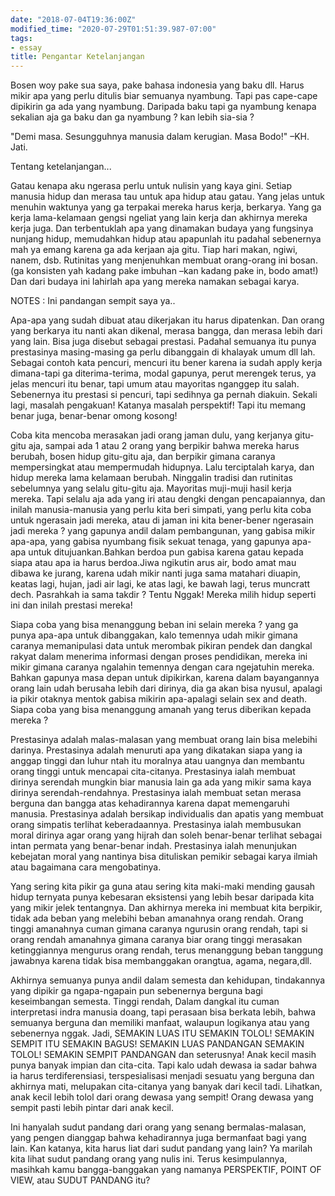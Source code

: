 ```yaml
---
date: "2018-07-04T19:36:00Z"
modified_time: "2020-07-29T01:51:39.987-07:00"
tags:
- essay
title: Pengantar Ketelanjangan
---
```


Bosen woy pake sua saya, pake bahasa indonesia yang baku dll. Harus mikir apa yang perlu ditulis biar semuanya nyambung. Tapi pas cape-cape dipikirin ga ada yang nyambung. Daripada baku tapi ga nyambung kenapa sekalian aja ga baku dan ga nyambung ? kan lebih sia-sia ?


"Demi masa. Sesungguhnya manusia dalam kerugian. Masa Bodo!" –KH. Jati.

Tentang ketelanjangan...

Gatau kenapa aku ngerasa perlu untuk nulisin yang kaya gini. Setiap manusia hidup dan merasa tau untuk apa hidup atau gatau. Yang jelas untuk menuhin waktunya yang ga terpakai mereka harus kerja, berkarya. Yang ga kerja lama-kelamaan gengsi ngeliat yang lain kerja dan akhirnya mereka kerja juga. Dan terbentuklah apa yang dinamakan budaya yang fungsinya nunjang hidup, memudahkan hidup atau apapunlah itu padahal sebenernya mah ya emang karena ga ada kerjaan aja gitu. Tiap hari makan, ngiwi, nanem, dsb. Rutinitas yang menjenuhkan membuat orang-orang ini bosan. (ga konsisten yah kadang pake imbuhan –kan kadang pake in, bodo amat!) Dan dari budaya ini lahirlah apa yang mereka namakan sebagai karya.

NOTES : Ini pandangan sempit saya ya..

Apa-apa yang sudah dibuat atau dikerjakan itu harus dipatenkan. Dan orang yang berkarya itu nanti akan dikenal, merasa bangga, dan merasa lebih dari yang lain. Bisa juga disebut sebagai prestasi. Padahal semuanya itu punya prestasinya masing-masing ga perlu dibanggain di khalayak umum dll lah. Sebagai contoh kata pencuri, mencuri itu bener karena ia sudah apply kerja dimana-tapi ga diterima-terima, modal gapunya, perut merengek terus, ya jelas mencuri itu benar, tapi umum atau mayoritas nganggep itu salah. Sebenernya itu prestasi si pencuri, tapi sedihnya ga pernah diakuin. Sekali lagi, masalah pengakuan! Katanya masalah perspektif! Tapi itu memang benar juga, benar-benar omong kosong!

Coba kita mencoba merasakan jadi orang jaman dulu, yang kerjanya gitu-gitu aja, sampai ada 1 atau 2 orang yang berpikir bahwa mereka harus berubah, bosen hidup gitu-gitu aja, dan berpikir gimana caranya mempersingkat atau mempermudah hidupnya. Lalu terciptalah karya, dan hidup mereka lama kelamaan berubah. Ninggalin tradisi dan rutinitas sebelumnya yang selalu gitu-gitu aja. Mayoritas muji-muji hasil kerja mereka. Tapi selalu aja ada yang iri atau dengki dengan pencapaiannya, dan inilah manusia-manusia yang perlu kita beri simpati, yang perlu kita coba untuk ngerasain jadi mereka, atau di jaman ini kita bener-bener ngerasain jadi mereka ? yang gapunya andil dalam pembangunan, yang gabisa mikir apa-apa, yang gabisa nyumbang fisik sekuat tenaga, yang gapunya apa-apa untuk ditujuankan.Bahkan berdoa pun gabisa karena gatau kepada siapa atau apa ia harus berdoa.Jiwa ngikutin arus air, bodo amat mau dibawa ke jurang, karena udah mikir nanti juga sama matahari diuapin, keatas lagi, hujan, jadi air lagi, ke atas lagi, ke bawah lagi, terus muncratt dech. Pasrahkah ia sama takdir ? Tentu Nggak! Mereka milih hidup seperti ini dan inilah prestasi mereka!

Siapa coba yang bisa menanggung beban ini selain mereka ? yang ga punya apa-apa untuk dibanggakan, kalo temennya udah mikir gimana caranya memanipulasi data untuk merombak pikiran pendek dan dangkal rakyat dalam menerima informasi dengan proses pendidikan, mereka ini mikir gimana caranya ngalahin temennya dengan cara ngejatuhin mereka. Bahkan gapunya masa depan untuk dipikirkan, karena dalam bayangannya orang lain udah berusaha lebih dari dirinya, dia ga akan bisa nyusul, apalagi ia pikir otaknya mentok gabisa mikirin apa-apalagi selain sex and death. Siapa coba yang bisa menanggung amanah yang terus diberikan kepada mereka ?

Prestasinya adalah malas-malasan yang membuat orang lain bisa melebihi darinya.
Prestasinya adalah menuruti apa yang dikatakan siapa yang ia anggap tinggi dan luhur ntah itu moralnya atau uangnya dan membantu orang tinggi untuk mencapai cita-citanya.
Prestasinya ialah membuat dirinya serendah mungkin biar manusia lain ga ada yang mikir sama kaya dirinya serendah-rendahnya.
Prestasinya ialah membuat setan merasa berguna dan bangga atas kehadirannya karena dapat memengaruhi manusia.
Prestasinya adalah bersikap individualis dan apatis yang membuat orang simpatis terlihat keberadaannya.
Prestasinya ialah membusukan moral dirinya agar orang yang hijrah dan soleh benar-benar terlihat sebagai intan permata yang benar-benar indah.
Prestasinya ialah menunjukan kebejatan moral yang nantinya bisa dituliskan pemikir sebagai karya ilmiah atau bagaimana cara mengobatinya.

Yang sering kita pikir ga guna atau sering kita maki-maki mending gausah hidup ternyata punya kebesaran eksistensi yang lebih besar daripada kita yang mikir jelek tentangnya. Dan akhirnya mereka ini membuat kita berpikir, tidak ada beban yang melebihi beban amanahnya orang rendah. Orang tinggi amanahnya cuman gimana caranya ngurusin orang rendah, tapi si orang rendah amanahnya gimana caranya biar orang tinggi merasakan ketinggiannya mengurus orang rendah, terus menanggung beban tanggung jawabnya karena tidak bisa membanggakan orangtua, agama, negara,dll.

Akhirnya semuanya punya andil dalam semesta dan kehidupan, tindakannya yang dipikir ga ngapa-ngapain pun sebenernya berguna bagi keseimbangan semesta. Tinggi rendah, Dalam dangkal itu cuman interpretasi indra manusia doang, tapi perasaan bisa berkata lebih, bahwa semuanya berguna dan memiliki manfaat, walaupun logikanya atau yang sebenernya nggak. Jadi, SEMAKIN LUAS ITU SEMAKIN TOLOL! SEMAKIN SEMPIT ITU SEMAKIN BAGUS! SEMAKIN LUAS PANDANGAN SEMAKIN TOLOL! SEMAKIN SEMPIT PANDANGAN dan seterusnya! Anak kecil masih punya banyak impian dan cita-cita. Tapi kalo udah dewasa ia sadar bahwa ia harus terdiferensiasi, terspesialisasi menjadi sesuatu yang berguna dan akhirnya mati, melupakan cita-citanya yang banyak dari kecil tadi. Lihatkan, anak kecil lebih tolol dari orang dewasa yang sempit! Orang dewasa yang sempit pasti lebih pintar dari anak kecil.

Ini hanyalah sudut pandang dari orang yang senang bermalas-malasan, yang pengen dianggap bahwa kehadirannya juga bermanfaat bagi yang lain. Kan katanya, kita harus liat dari sudut pandang yang lain? Ya marilah kita lihat sudut pandang orang yang nulis ini. Terus kesimpulannya, masihkah kamu bangga-banggakan yang namanya PERSPEKTIF, POINT OF VIEW, atau SUDUT PANDANG itu?